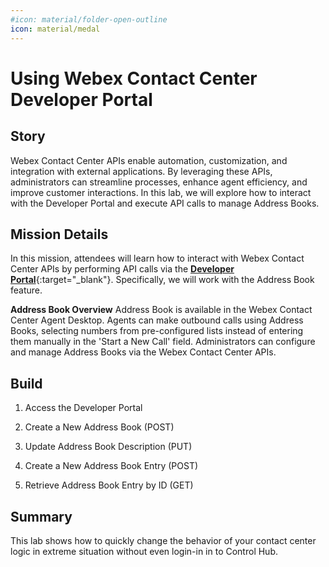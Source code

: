 ```yaml
---
#icon: material/folder-open-outline
icon: material/medal
---
```




# Using Webex Contact Center Developer Portal

## Story

Webex Contact Center APIs enable automation, customization, and integration with external applications. By leveraging these APIs, administrators can streamline processes, enhance agent efficiency, and improve customer interactions. In this lab, we will explore how to interact with the Developer Portal and execute API calls to manage Address Books.


## Mission Details
In this mission, attendees will learn how to interact with Webex Contact Center APIs by performing API calls via the  [**Developer Portal**](https://developer.webex-cx.com/){:target="_blank"}. Specifically, we will work with the Address Book feature.

**Address Book Overview**
Address Book is available in the Webex Contact Center Agent Desktop. Agents can make outbound calls using Address Books, selecting numbers from pre-configured lists instead of entering them manually in the 'Start a New Call' field. Administrators can configure and manage Address Books via the Webex Contact Center APIs.


## Build

1. Access the Developer Portal

2. Create a New Address Book (POST)

3. Update Address Book Description (PUT)

4. Create a New Address Book Entry (POST)

5. Retrieve Address Book Entry by ID (GET)

## Summary
This lab shows how to quickly change the behavior of your contact center logic in extreme situation without even login-in in to Control Hub.